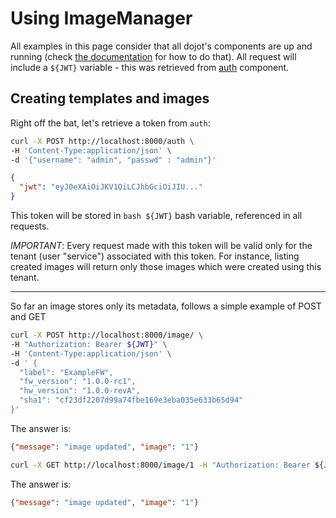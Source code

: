 # Using ImageManager

All examples in this page consider that all dojot's components are up and running (check [the documentation](http://dojotdocs.readthedocs.io/) for how to do that). All request will include a ```${JWT}``` variable - this was retrieved from [auth](https://github.com/dojot/auth) component.

## Creating templates and images

Right off the bat, let's retrieve a token from `auth`:

```bash
curl -X POST http://localhost:8000/auth \
-H 'Content-Type:application/json' \
-d '{"username": "admin", "passwd" : "admin"}'
```

```json
{
  "jwt": "eyJ0eXAiOiJKV1QiLCJhbGciOiJIU..."
}
```

This token will be stored in ```bash ${JWT}``` bash variable, referenced in all requests.

*IMPORTANT*: Every request made with this token will be valid only for the tenant (user "service") associated with this token. For instance, listing created images will return only those images which were created using this tenant.

-------------

So far an image stores only its metadata, follows a simple example of POST and GET

```bash
curl -X POST http://localhost:8000/image/ \
-H "Authorization: Bearer ${JWT}" \
-H 'Content-Type:application/json' \
-d ' {
  "label": "ExampleFW",
  "fw_version": "1.0.0-rc1",
  "hw_version": "1.0.0-revA",
  "sha1": "cf23df2207d99a74fbe169e3eba035e633b65d94"
}'
```
The answer is:

```json
{"message": "image updated", "image": "1"}
```


```bash
curl -X GET http://localhost:8000/image/1 -H "Authorization: Bearer ${JWT}" 
```
The answer is:

```json
{"message": "image updated", "image": "1"}
```